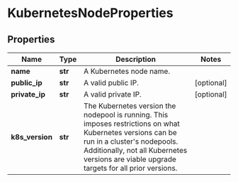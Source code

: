 # KubernetesNodeProperties

## Properties
| Name | Type | Description | Notes |
| ------------ | ------------- | ------------- | ------------- |
| **name** | **str** | A Kubernetes node name. |  |
| **public_ip** | **str** | A valid public IP. | [optional]  |
| **private_ip** | **str** | A valid private IP. | [optional]  |
| **k8s_version** | **str** | The Kubernetes version the nodepool is running. This imposes restrictions on what Kubernetes versions can be run in a cluster&#39;s nodepools. Additionally, not all Kubernetes versions are viable upgrade targets for all prior versions. |  |


